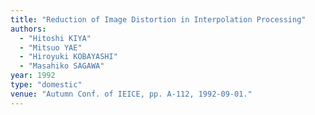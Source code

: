 ```yaml
---
title: "Reduction of Image Distortion in Interpolation Processing"
authors:
  - "Hitoshi KIYA"
  - "Mitsuo YAE"
  - "Hiroyuki KOBAYASHI"
  - "Masahiko SAGAWA"
year: 1992
type: "domestic"
venue: "Autumn Conf. of IEICE, pp. A-112, 1992-09-01."
---
```

